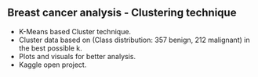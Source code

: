 ## Breast cancer analysis - Clustering technique

- K-Means based Cluster technique.
- Cluster data based on (Class distribution: 357 benign, 212 malignant) in the best possible k.
- Plots and visuals for better analysis.
- Kaggle open project.
